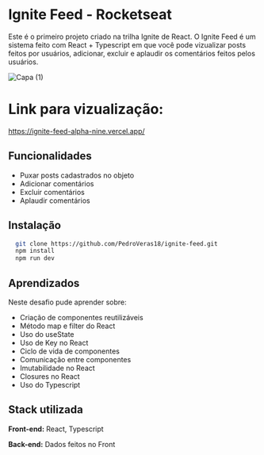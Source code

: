 

# Ignite Feed - Rocketseat

Este é o primeiro projeto criado na trilha Ignite de React.
O Ignite Feed é um sistema feito com React + Typescript em que você pode vizualizar posts feitos por usuários, adicionar, excluir e aplaudir os comentários feitos pelos usuários.

![Capa (1)](https://user-images.githubusercontent.com/88912035/209451253-3b6dc632-ec43-46a7-95e1-8d86709755b1.png)

# Link para vizualização: 

https://ignite-feed-alpha-nine.vercel.app/
## Funcionalidades

- Puxar posts cadastrados no objeto
- Adicionar comentários
- Excluir comentários
- Aplaudir comentários


## Instalação

```bash
  git clone https://github.com/PedroVeras18/ignite-feed.git
  npm install 
  npm run dev
```
    
## Aprendizados

Neste desafio pude aprender sobre:

- Criação de componentes reutilizáveis
- Método map e filter do React
- Uso do useState
- Uso de Key no React
- Ciclo de vida de componentes
- Comunicação entre componentes
- Imutabilidade no React
- Closures no React
- Uso do Typescript 
## Stack utilizada

**Front-end:** React, Typescript

**Back-end:** Dados feitos no Front

